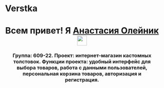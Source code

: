 # Verstka
<h1 align="center">Всем привет! Я <a href="https://moodle.surgu.ru/user/profile.php?id=32823" target="_blank">Анастасия Олейник</a>
<img src="https://github.com/blackcater/blackcater/raw/main/images/Hi.gif" height="32"/></h1>
<h3 align="center">Группа: 609-22. Проект: интернет-магазин кастомных толстовок. Функции проекта: удобный интерфейс для выбора товаров, работа с данными пользователей, персональная корзина товаров, авторизация и регистрация. <h3>
